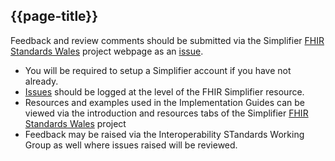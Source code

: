 ## {{page-title}}

Feedback and review comments should be submitted via the Simplifier [FHIR Standards Wales](https://simplifier.net/fhir-standards-wales) project webpage as an [issue](https://simplifier.net/FHIR-Standards-Wales/~issues). 

- You will be required to setup a Simplifier account if you have not already.
- [Issues](https://simplifier.net/FHIR-Standards-Wales/~issues) should be logged at the level of the FHIR Simplifier resource.
- Resources and examples used in the Implementation Guides can be viewed via the introduction and resources tabs of the Simplifier [FHIR Standards Wales](https://simplifier.net/fhir-standards-wales) project
- Feedback may be raised via the Interoperability STandards Working Group as well where issues raised will be reviewed.